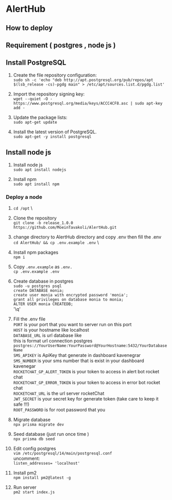 # AlertHub

## How to deploy

## Requirement ( postgres , node js )

## Install PostgreSQL

1. Create the file repository configuration: \
   `sudo sh -c 'echo "deb http://apt.postgresql.org/pub/repos/apt $(lsb_release -cs)-pgdg main" > /etc/apt/sources.list.d/pgdg.list'`

2. Import the repository signing key: \
   `wget --quiet -O - https://www.postgresql.org/media/keys/ACCC4CF8.asc | sudo apt-key add -`

3. Update the package lists: \
   `sudo apt-get update`

4. Install the latest version of PostgreSQL.\
   `sudo apt-get -y install postgresql`

## Install node js

1. Install node js\
   `sudo apt install nodejs`

2. Install npm \
   `sudo apt install npm`

### Deploy a node

1. `cd /opt` \

1. Clone the repository \
   `git clone -b release_1.0.0 https://github.com/MoeinTavakoli/AlertHub.git`

3. change directory to AlertHub directory and copy .env then fill the .env \
`cd AlertHub/ && cp .env.example .env` \ 

2. Install npm packages \
   `npm i`

3. Copy `.env.example` as `.env.` \
   `cp .env.example .env`

4. Create database in postgres \
`sudo -u postgres psql`\
`create DATABASE monia;`\
`create user monia with encrypted password 'monia';` \
`grant all privileges on database monia to monia;` \
`ALTER USER monia CREATEDB;` \
'\q'

4. Fill the .env file \
   `PORT` is your port that you want to server run on this port \
   `HOST` is your hostname like localhost \
   `DATABASE_URL` is url database like \
   this is format url connection postgres `postgres://YourUserName:YourPassword@YourHostname:5432/YourDatabaseName` \
   `SMS_APIKEY` is ApiKey that generate in dashboard kavenegrar \
   `SMS_NUMBER` is your sms number that is exist in your dashboard kavenegar \
   `ROCKETCHAT_GP_ALERT_TOKEN` is your token to access in alert bot rocket chat \
   `ROCKETCHAT_GP_ERROR_TOKEN` is your token to access in error bot rocket chat \
   `ROCKETCHAT_URL` is the url server rocketChat \
   `JWT_SECRET` is your secret key for generate token (take care to keep it safe !!!) \
   `ROOT_PASSWORD` is for root password that you

8. Migrate database \
   `npx prisma migrate dev`

9. Seed database (just run once time ) \
   `npx prisma db seed`

10. Edit config postgres \
`vim /etc/postgresql/14/main/postgresql.conf` \
uncomment: \
`listen_addresses= 'localhost'`

11. Install pm2 \
`npm install pm2@latest -g`

7. Run server \
    `pm2 start index.js`
